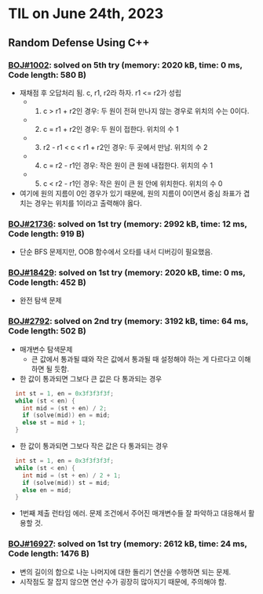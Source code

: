 # **TIL on June 24th, 2023**

## Random Defense Using C++
### [BOJ#1002](/Problem%20Solving/boj/random%20defense/1002-06-23-2023.cpp): solved on 5th try (memory: 2020 kB, time: 0 ms, Code length: 580 B)
* 재채점 후 오답처리 됨. c, r1, r2라 하자. r1 <= r2가 성립
  - 1. c > r1 + r2인 경우: 두 원이 전혀 만나지 않는 경우로 위치의 수는 0이다.
  - 2. c = r1 + r2인 경우: 두 원이 접한다. 위치의 수 1
  - 3. r2 - r1 < c < r1 + r2인 경우: 두 곳에서 만남. 위치의 수 2
  - 4. c = r2 - r1인 경우: 작은 원이 큰 원에 내접한다. 위치의 수 1
  - 5. c < r2 - r1인 경우: 작은 원이 큰 원 안에 위치한다. 위치의 수 0
* 여기에 원의 지름이 0인 경우가 있기 때문에, 원의 지름이 0이면서 중심 좌표가 겹치는 경우는 위치를 1이라고 출력해야 옳다.

### [BOJ#21736](/Problem%20Solving/boj/random%20defense/21736-06-23-2023.cpp): solved on 1st try (memory: 2992 kB, time: 12 ms, Code length: 919 B)
* 단순 BFS 문제지만, OOB 함수에서 오타를 내서 디버깅이 필요했음.


### [BOJ#18429](/Problem%20Solving/boj/random%20defense/18429-06-23-2023.cpp): solved on 1st try (memory: 2020 kB, time: 0 ms, Code length: 452 B)
* 완전 탐색 문제


### [BOJ#2792](/Problem%20Solving/boj/random%20defense/2792-06-24-2023.cpp): solved on 2nd try (memory: 3192 kB, time: 64 ms, Code length: 502 B)
* 매개변수 탐색문제
  - 큰 값에서 통과될 떄와 작은 값에서 통과될 때 설정해야 하는 게 다르다고 이해하면 될 듯함.
* 한 값이 통과되면 그보다 큰 값은 다 통과되는 경우
```cpp
  int st = 1, en = 0x3f3f3f3f;
  while (st < en) {
    int mid = (st + en) / 2;
    if (solve(mid)) en = mid;
    else st = mid + 1;
  }
```
* 한 값이 통과되면 그보다 작은 값은 다 통과되는 경우
```cpp
  int st = 1, en = 0x3f3f3f3f;
  while (st < en) {
    int mid = (st + en) / 2 + 1;
    if (solve(mid)) st = mid;
    else en = mid;
  }
```

* 1번째 제출 런타임 에러. 문제 조건에서 주어진 매개변수들 잘 파악하고 대응해서 활용할 것.


### [BOJ#16927](/Problem%20Solving/boj/random%20defense/16927-06-24-2023.cpp): solved on 1st try (memory: 2612 kB, time: 24 ms, Code length: 1476 B)
* 변의 길이의 합으로 나눈 나머지에 대한 돌리기 연산을 수행하면 되는 문제.
* 시작점도 잘 잡지 않으면 연산 수가 굉장히 많아지기 때문에, 주의해야 함.
